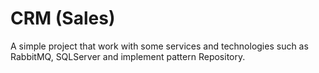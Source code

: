 # CRM (Sales)
A simple project that work with some services and technologies such as RabbitMQ, SQLServer and implement pattern Repository.
